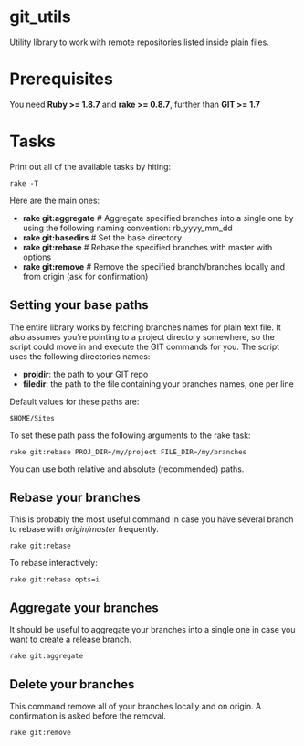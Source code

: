 git_utils
===========

Utility library to work with remote repositories listed inside plain files. 

# Prerequisites
You need **Ruby >= 1.8.7** and **rake >= 0.8.7**, further than **GIT >= 1.7**

# Tasks
Print out all of the available tasks by hiting:

    rake -T

Here are the main ones:
* **rake git:aggregate**       # Aggregate specified branches into a single one by
  using the following naming convention: rb_yyyy_mm_dd
* **rake git:basedirs**        # Set the base directory
* **rake git:rebase**          # Rebase the specified branches with master with
  options
* **rake git:remove**          # Remove the specified branch/branches locally and
  from origin (ask for confirmation)

## Setting your base paths
The entire library works by fetching branches names for plain text file. 
It also assumes you're pointing to a project directory somewhere, so the script
could move in and execute the GIT commands for you.
The script uses the following directories names:
* **projdir**: the path to your GIT repo
* **filedir**: the path to the file containing your branches names, one per line

Default values for these paths are: 

    $HOME/Sites

To set these path pass the following arguments to the rake task:

    rake git:rebase PROJ_DIR=/my/project FILE_DIR=/my/branches

You can use both relative and absolute (recommended) paths.

## Rebase your branches
This is probably the most useful command in case you have several branch to rebase
with _origin/master_ frequently.

    rake git:rebase

To rebase interactively:

    rake git:rebase opts=i

## Aggregate your branches
It should be useful to aggregate your branches into a single one in case you want
to create a release branch.

    rake git:aggregate

## Delete your branches
This command remove all of your branches locally and on origin. A confirmation is
asked before the removal.

    rake git:remove
